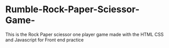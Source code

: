 # Rumble-Rock-Paper-Sciessor-Game-
This is the Rock Paper sciessor one player game made with the HTML CSS and Javascript for Front end practice 
